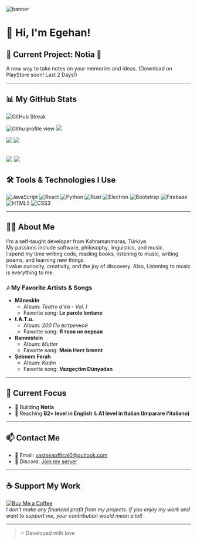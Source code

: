 ![banner](https://github.com/KaganCanSit/KaganCanSit/blob/master/ImageFiles/Gif/banner.gif?raw=true)

# 🌊 Hi, I'm Egehan!

## 🌟 Current Project: Notia 📸
A new way to take notes on your memories and ideas.
(Download on PlayStore soon! Last 2 Days!)

---

## 📊 My GitHub Stats
![GitHub Streak](https://github-readme-streak-stats.herokuapp.com?user=vastsea0&locale=en)
 
![Githu profile view](https://hit.yhype.me/github/profile?account_id=144556903)
![](http://github-profile-summary-cards.vercel.app/api/cards/profile-details?username=vastsea0&theme=material_palenight) 

![](http://github-profile-summary-cards.vercel.app/api/cards/most-commit-language?username=vastsea0&theme=material_palenight&exclude=MDX)
![](http://github-profile-summary-cards.vercel.app/api/cards/repos-per-language?username=vastsea0&theme=material_palenight) 
 
![](http://github-profile-summary-cards.vercel.app/api/cards/stats?username=vastsea0&theme=material_palenight) 
![](http://github-profile-summary-cards.vercel.app/api/cards/productive-time?username=vastsea0&theme=material_palenight&utcOffset=3) 
---

## 🛠️ Tools & Technologies I Use
![JavaScript](https://img.shields.io/badge/-JavaScript-F7DF1E?style=flat&logo=javascript&logoColor=black)
![React](https://img.shields.io/badge/-React-61DAFB?style=flat&logo=react&logoColor=black)
![Python](https://img.shields.io/badge/-Python-3776AB?style=flat&logo=python&logoColor=white)
![Rust](https://img.shields.io/badge/Rust-%23000000.svg?style=flat&logo=rust&logoColor=white)
![Electron](https://img.shields.io/badge/-Electron-47848F?style=flat&logo=electron&logoColor=white)
![Bootstrap](https://img.shields.io/badge/-Bootstrap-563D7C?style=flat&logo=bootstrap&logoColor=white)
![Firebase](https://img.shields.io/badge/-Firebase-FFCA28?style=flat&logo=firebase&logoColor=black)
![HTML5](https://img.shields.io/badge/-HTML5-E34F26?style=flat&logo=html5&logoColor=white)
![CSS3](https://img.shields.io/badge/-CSS3-1572B6?style=flat&logo=css3&logoColor=white)

---

## 👨‍💻 About Me
I'm a self-taught developer from Kahramanmaraş, Türkiye.  
My passions include software, philosophy, linguistics, and music.  
I spend my time writing code, reading books, listening to music, writing poems, and learning new things.  
I value curiosity, creativity, and the joy of discovery.
Also, Listening to music is everything to me.

### 🎶 My Favorite Artists & Songs

- **Måneskin**  
  - Album: *Teatro d'ira - Vol. I*  
  - Favorite song: **Le parole lontane**
- **t.A.T.u.**  
  - Album: *200 По встречной*  
  - Favorite song: **Я твоя не первая**
- **Rammstein**  
  - Album: *Mutter*  
  - Favorite song: **Mein Herz brennt**
- **Şebnem Ferah**  
  - Album: *Kadın*  
  - Favorite song: **Vazgeçtim Dünyadan**
---

## 🌱 Current Focus
- 🚀 Building **Notia**
- 📘 Reaching **B2+ level in English** & **A1 level in Italian (Imparare l’italiano)**


---

## 📫 Contact Me
- 📧 Email: [vastseaoffical0@outlook.com](mailto:vastseaoffical0@outlook.com)
- 💬 Discord: [Join my server](https://discord.com/invite/G7dBWthb6A)

---

## ☕ Support My Work

[![Buy Me a Coffee](https://img.shields.io/badge/-Buy%20Me%20a%20Coffee-FFDD00?style=flat&logo=buy-me-a-coffee&logoColor=black)](https://buymeacoffee.com/egehankahraman)  
*I don’t make any financial profit from my projects. If you enjoy my work and want to support me, your contribution would mean a lot!*

---

> ⭐ Developed with love 
